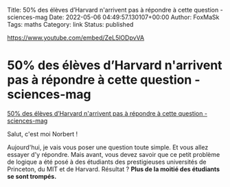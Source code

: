 Title: 50% des élèves d’Harvard n&#39;arrivent pas à répondre à cette question - sciences-mag
Date: 2022-05-06 04:49:57.130107+00:00
Author: FoxMaSk 
Tags: maths
Category: link
Status: published



https://www.youtube.com/embed/ZeL5lODpvVA

# 50% des élèves d’Harvard n&#39;arrivent pas à répondre à cette question - sciences-mag

[50% des élèves d’Harvard n&#39;arrivent pas à répondre à cette question - sciences-mag](http://www.sciences-mag.fr/2019/09/50-des-eleves-dharvard-narrivent-pas-a-repondre-a-cette-question/)


Salut, c&#39;est moi Norbert !

Aujourd&#39;hui, je vais vous poser une question toute simple. Et vous allez
essayer d&#39;y répondre. Mais avant, vous devez savoir que ce petit
problème de logique a été posé à des étudiants des prestigieuses
universités de Princeton, du MIT et de Harvard. Résultat ? **Plus de la
moitié des étudiants se sont trompés.**

 